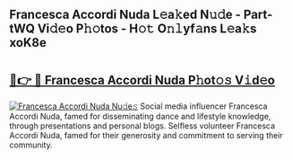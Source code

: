 ## Francesca Accordi Nuda L𝚎a𝚔ed N𝚞𝚍e - Part-tWQ Vi𝚍𝚎o P𝚑𝚘tos - H𝚘𝚝 O𝚗𝚕yf𝚊ns L𝚎a𝚔s xoK8e

# <h2><a href="http://kf61ifr.oniu.top/?m=Francesca+Accordi+Nuda">🔗👉 🔴 Francesca Accordi Nuda P𝚑ot𝚘𝚜 V𝚒d𝚎o</a></h2>

[![Francesca Accordi Nuda Nu𝚍e𝚜](https://i.imgur.com/0qMVB7G.gif)](http://kf61ifr.oniu.top/?m=Francesca+Accordi+Nuda)
Social media influencer Francesca Accordi Nuda, famed for disseminating dance and lifestyle knowledge, through presentations and personal blogs. Selfless volunteer Francesca Accordi Nuda, famed for their generosity and commitment to serving their community.  
